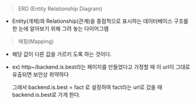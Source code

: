 > ERD (Entity Relationship Diagram)
> 
- Entity(개체)와 Relationship(관계)을 중점적으로 표시하는 데이터베이스 구조를 한 눈에 알아보기 위해 그려 놓는 다이어그램

> 매핑(Mapping)
> 
- 해당 값이 다른 값을 가르키 도록 하는 것이다.
- ex) http~/backend.is.best라는 페이지를 만들었다고 가정할 때 이 url이 그대로 유출되면 보안상 취약하다
    
    그래서 backend.is.best = fact 로 설정하여 fact라는 url로 갔을 때 backend.is.best로 가게 한다.
